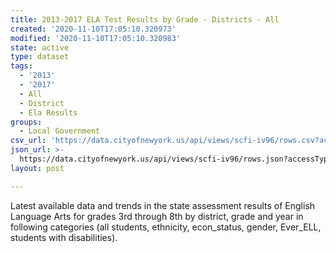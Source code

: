 ```yaml
---
title: 2013-2017 ELA Test Results by Grade - Districts - All
created: '2020-11-10T17:05:10.320973'
modified: '2020-11-10T17:05:10.320983'
state: active
type: dataset
tags:
  - '2013'
  - '2017'
  - All
  - District
  - Ela Results
groups:
  - Local Government
csv_url: 'https://data.cityofnewyork.us/api/views/scfi-iv96/rows.csv?accessType=DOWNLOAD'
json_url: >-
  https://data.cityofnewyork.us/api/views/scfi-iv96/rows.json?accessType=DOWNLOAD
layout: post

---
```

Latest available data and trends in the state assessment results of English Language Arts for grades 3rd through 8th by district, grade and year in following categories (all students, ethnicity, econ_status, gender, Ever_ELL, students with disabilities).
